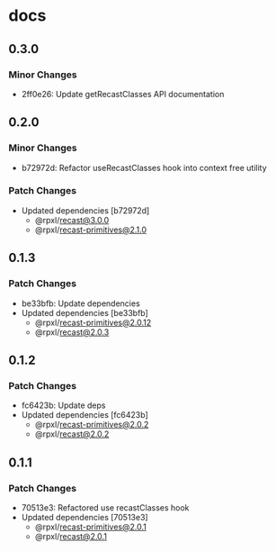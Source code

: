 # docs

## 0.3.0

### Minor Changes

- 2ff0e26: Update getRecastClasses API documentation

## 0.2.0

### Minor Changes

- b72972d: Refactor useRecastClasses hook into context free utility

### Patch Changes

- Updated dependencies [b72972d]
  - @rpxl/recast@3.0.0
  - @rpxl/recast-primitives@2.1.0

## 0.1.3

### Patch Changes

- be33bfb: Update dependencies
- Updated dependencies [be33bfb]
  - @rpxl/recast-primitives@2.0.12
  - @rpxl/recast@2.0.3

## 0.1.2

### Patch Changes

- fc6423b: Update deps
- Updated dependencies [fc6423b]
  - @rpxl/recast-primitives@2.0.2
  - @rpxl/recast@2.0.2

## 0.1.1

### Patch Changes

- 70513e3: Refactored use recastClasses hook
- Updated dependencies [70513e3]
  - @rpxl/recast-primitives@2.0.1
  - @rpxl/recast@2.0.1
